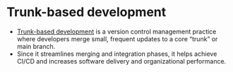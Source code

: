 # Trunk-based development
- [Trunk-based development](https://www.atlassian.com/continuous-delivery/continuous-integration/trunk-based-development) is a version control management practice where developers merge small, frequent updates to a core “trunk” or main branch.
- Since it streamlines merging and integration phases, it helps achieve CI/CD and increases software delivery and organizational performance.